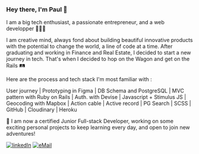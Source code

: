 ### Hey there, I'm Paul 👋

I am a big tech enthusiast, a passionate entrepreneur, and a web developper 🧑🏻‍💻

I am creative mind, always fond about building beautiful innovative products with the potential to change the world, a line of code at a time. After graduating and working in Finance and Real Estate, I decided to start a new journey in tech. That's when I decided to hop on the Wagon and get on the Rails 🛤

Here are the process and tech stack I'm most familiar with :

User journey | Prototyping in Figma | DB Schema and PostgreSQL | MVC pattern with Ruby on Rails | Auth. with Devise | Javascript + Stimulus JS | Geocoding with Mapbox | Action cable | Active record | PG Search | SCSS | GitHub | Cloudinary | Heroku

🚀 I am now a certified Junior Full-stack Developer, working on some exciting personal projects to keep learning every day, and open to join new adventures! 

<a href="https://www.linkedin.com/in/paulhattabe/" target="_blank">![linkedIn](https://img.shields.io/badge/LinkedIn-0077B5?style=for-the-badge&logo=linkedin&logoColor=white)</a>
<a href="mailto:hattabepaul13@gmail.com" target="_blank">![eMail](https://img.shields.io/badge/Gmail-D14836?style=for-the-badge&logo=gmail&logoColor=white)</a>
